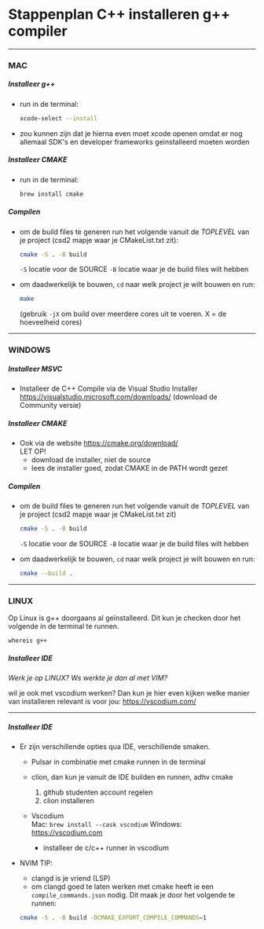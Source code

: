 # Stappenplan C++ installeren g++ compiler

---

### MAC
##### Installeer g++
- run in de terminal:

  ```bash
  xcode-select --install
  ```
- zou kunnen zijn dat je hierna even moet xcode openen omdat er nog allemaal SDK's en developer frameworks geinstalleerd moeten worden

##### Installeer CMAKE 
- run in de terminal:<br>

  ```bash
  brew install cmake    
  ```
    
##### Compilen
- om de build files te generen run het volgende vanuit de _TOPLEVEL_ van je project (csd2 mapje waar je CMakeList.txt zit): 
  ```bash
  cmake -S . -B build
  ```
  `-S` locatie voor de SOURCE 
  `-B` locatie waar je de build files wilt hebben

- om daadwerkelijk te bouwen, `cd` naar welk project je wilt bouwen en run: 
  ```bash
  make
  ```
  (gebruik `-jX` om build over meerdere cores uit te voeren. X = de hoeveelheid cores)
---

### WINDOWS
##### Installeer MSVC
- Installeer de C++ Compile via de Visual Studio Installer 
  https://visualstudio.microsoft.com/downloads/
  (download de Community versie)


##### Installeer CMAKE
- Ook via de website
    https://cmake.org/download/<br>
LET OP!<br>
    - download de installer, niet de source
    - lees de installer goed, zodat CMAKE in de PATH wordt gezet
  

##### Compilen
- om de build files te generen run het volgende vanuit de _TOPLEVEL_ van je project (csd2 mapje waar je CMakeList.txt zit) 
  ```bash
  cmake -S . -B build
  ```
  `-S` locatie voor de SOURCE 
  `-B` locatie waar je de build files wilt hebben

- om daadwerkelijk te bouwen, `cd` naar welk project je wilt bouwen en run:
  ```bash
  cmake --build . 
  ```

---



### LINUX
Op Linux is g++ doorgaans al geïnstalleerd. Dit kun je checken door het volgende in de terminal te runnen.  

```whereis g++```


##### Installeer IDE

_Werk je op LINUX? Ws werkte je dan al met VIM?_

wil je ook met vscodium werken? Dan kun je hier even kijken welke manier van installeren relevant is voor jou:
https://vscodium.com/


---

##### Installeer IDE
- Er zijn verschillende opties qua IDE, verschillende smaken.
  - Pulsar in combinatie met cmake runnen in de terminal
  - clion, dan kun je vanuit de IDE builden en runnen, adhv cmake
    1. github studenten account regelen
    2. clion installeren

  - Vscodium<br>
    Mac:
    ```brew install --cask vscodium```
    Windows:<br>
    https://vscodium.com <br>

    - installeer de c/c++ runner in vscodium

- NVIM TIP:
  - clangd is je vriend (LSP)
  - om clangd goed te laten werken met cmake heeft ie een `compile_commands.json` nodig. Dit maak je door het volgende te runnen:
  ```bash
  cmake -S . -B build -DCMAKE_EXPORT_COMPILE_COMMANDS=1
  ```
